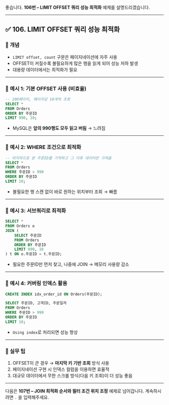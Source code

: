 좋습니다.
**106번 – LIMIT OFFSET 쿼리 성능 최적화** 예제를 설명드리겠습니다.

---

## ✅ 106. LIMIT OFFSET 쿼리 성능 최적화

### 📌 개념

* `LIMIT offset, count` 구문은 페이지네이션에 자주 사용
* OFFSET이 커질수록 불필요하게 많은 행을 읽게 되어 성능 저하 발생
* 대용량 데이터에서는 최적화가 필요

---

### 📄 예시 1: 기본 OFFSET 사용 (비효율)

```sql
-- 100페이지, 페이지당 10개씩 조회
SELECT * 
FROM Orders
ORDER BY 주문ID
LIMIT 990, 10;
```

* MySQL은 **앞의 990행도 모두 읽고 버림** → 느려짐

---

### 📄 예시 2: WHERE 조건으로 최적화

```sql
-- 마지막으로 본 주문ID를 기억하고 그 이후 데이터만 가져옴
SELECT * 
FROM Orders
WHERE 주문ID > 990
ORDER BY 주문ID
LIMIT 10;
```

* 불필요한 행 스캔 없이 바로 원하는 위치부터 조회 → 빠름

---

### 📄 예시 3: 서브쿼리로 최적화

```sql
SELECT * 
FROM Orders o
JOIN (
    SELECT 주문ID
    FROM Orders
    ORDER BY 주문ID
    LIMIT 990, 10
) t ON o.주문ID = t.주문ID;
```

* 필요한 주문ID만 먼저 찾고, 나중에 JOIN → 메모리 사용량 감소

---

### 📄 예시 4: 커버링 인덱스 활용

```sql
CREATE INDEX idx_order_id ON Orders(주문ID);

SELECT 주문ID, 고객ID, 주문일자
FROM Orders
WHERE 주문ID > 990
ORDER BY 주문ID
LIMIT 10;
```

* `Using index`로 처리되면 성능 향상

---

### 🧠 실무 팁

1. OFFSET이 큰 경우 → **마지막 키 기반 조회** 방식 사용
2. 페이지네이션 구현 시 인덱스 컬럼을 이용하면 효율적
3. 대규모 데이터에서 무한 스크롤 방식(다음 키 조회)이 더 성능 좋음

---

다음은 **107번 – JOIN 최적화 순서와 필터 조건 위치 조정** 예제로 넘어갑니다.
계속하시려면 `.` 을 입력해주세요.

